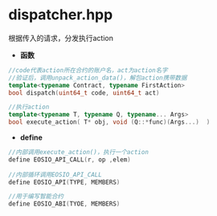 # dispatcher.hpp
根据传入的请求，分发执行action

* **函数**

```C++
//code代表action所在合约的账户名，act为action名字
//验证后，调用unpack_action_data()，解包action携带数据
template<typename Contract, typename FirstAction>
bool dispatch(uint64_t code, uint64_t act)

//执行action
template<typename T, typename Q, typename... Args>
bool execute_action( T* obj, void (Q::*func)(Args...)  ) 
```

* **define**

```C++
//内部调用execute_action()，执行一个action
define EOSIO_API_CALL(r, op ,elem)
 
//内部循环调用EOSIO_API_CALL
define EOSIO_API(TYPE, MEMBERS)

//用于编写智能合约
define EOSIO_ABI(TYOE, MEMBERS)
```
